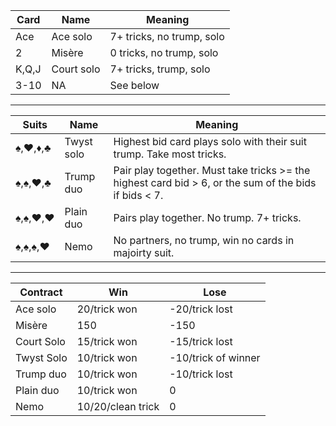 | Card  | Name       | Meaning                   |
| ----- | ---------- | ------------------------- |
| Ace   | Ace solo   | 7+ tricks, no trump, solo |
| 2     | Misère     | 0 tricks, no trump, solo  |
| K,Q,J | Court solo | 7+ tricks, trump, solo    |
| 3-10  | NA         | See below                 |

---

| Suits   | Name       | Meaning                                                                                               |
| ------- | ---------- | ----------------------------------------------------------------------------------------------------- |
| ♠,♥,♦,♣ | Twyst solo | Highest bid card plays solo with their suit trump. Take most tricks.                                  |
| ♠,♠,♥,♣ | Trump duo  | Pair play together. Must take tricks >= the highest card bid > 6, or the sum of the bids if bids < 7. |
| ♠,♠,♥,♥ | Plain duo  | Pairs play together. No trump. 7+ tricks.                                                             |
| ♠,♠,♠,♥ | Nemo       | No partners, no trump, win no cards in majoirty suit.                                                 |

---

| Contract   | Win               | Lose                |
| ---------- | ----------------- | ------------------- |
| Ace solo   | 20/trick won      | -20/trick lost      |
| Misère     | 150               | -150                |
| Court Solo | 15/trick won      | -15/trick lost      |
| Twyst Solo | 10/trick won      | -10/trick of winner |
| Trump duo  | 10/trick won      | -10/trick lost      |
| Plain duo  | 10/trick won      | 0                   |
| Nemo       | 10/20/clean trick | 0                   |